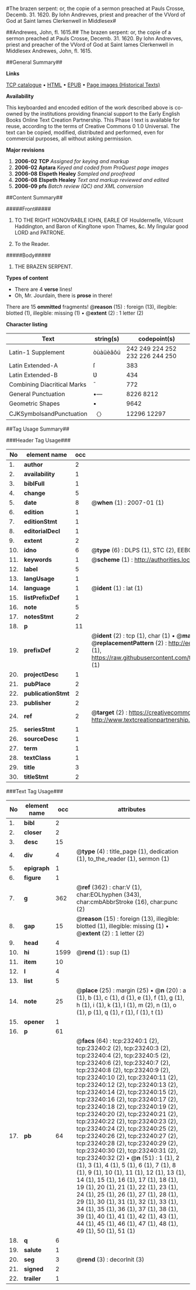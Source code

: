 #The brazen serpent: or, the copie of a sermon preached at Pauls Crosse, Decemb. 31. 1620. By Iohn Andrevves, priest and preacher of the VVord of God at Saint Iames Clerkenwell in Middlesex#

##Andrewes, John, fl. 1615.##
The brazen serpent: or, the copie of a sermon preached at Pauls Crosse, Decemb. 31. 1620. By Iohn Andrevves, priest and preacher of the VVord of God at Saint Iames Clerkenwell in Middlesex
Andrewes, John, fl. 1615.

##General Summary##

**Links**

[TCP catalogue](http://www.ota.ox.ac.uk/tcp/)  • 
[HTML](http://tei.it.ox.ac.uk/tcp/Texts-HTML/free/A19/A19485.html)  • 
[EPUB](http://tei.it.ox.ac.uk/tcp/Texts-EPUB/free/A19/A19485.epub) • 
[Page images (Historical Texts)](https://data.historicaltexts.jisc.ac.uk/view?pubId=eebo-99857495e&pageId=eebo-99857495e-23240-1)

**Availability**

This keyboarded and encoded edition of the
	       work described above is co-owned by the institutions
	       providing financial support to the Early English Books
	       Online Text Creation Partnership. This Phase I text is
	       available for reuse, according to the terms of Creative
	       Commons 0 1.0 Universal. The text can be copied,
	       modified, distributed and performed, even for
	       commercial purposes, all without asking permission.

**Major revisions**

1. __2006-02__ __TCP__ *Assigned for keying and markup*
1. __2006-02__ __Aptara__ *Keyed and coded from ProQuest page images*
1. __2006-08__ __Elspeth Healey__ *Sampled and proofread*
1. __2006-08__ __Elspeth Healey__ *Text and markup reviewed and edited*
1. __2006-09__ __pfs__ *Batch review (QC) and XML conversion*

##Content Summary##

#####Front#####

1. TO THE
RIGHT
HONOVRABLE
IOHN, EARLE OF
Houlderneſſe, Viſcount Haddington,
and Baron of Kingſtone vpon
Thames, &c. My ſingular good
LORD and PATRONE.

1. To the Reader.

#####Body#####

1. THE
BRAZEN
SERPENT.

**Types of content**

  * There are 4 **verse** lines!
  * Oh, Mr. Jourdain, there is **prose** in there!

There are 15 **ommitted** fragments! 
 @__reason__ (15) : foreign (13), illegible: blotted (1), illegible: missing (1)  •  @__extent__ (2) : 1 letter (2)

**Character listing**


|Text|string(s)|codepoint(s)|
|---|---|---|
|Latin-1 Supplement|òùàüèâôú|242 249 224 252 232 226 244 250|
|Latin Extended-A|ſ|383|
|Latin Extended-B|Ʋ|434|
|Combining             Diacritical Marks|̄|772|
|General Punctuation|•—|8226 8212|
|Geometric Shapes|▪|9642|
|CJKSymbolsandPunctuation|〈〉|12296 12297|

##Tag Usage Summary##

###Header Tag Usage###

|No|element name|occ|attributes|
|---|---|---|---|
|1.|__author__|2||
|2.|__availability__|1||
|3.|__biblFull__|1||
|4.|__change__|5||
|5.|__date__|8| @__when__ (1) : 2007-01 (1)|
|6.|__edition__|1||
|7.|__editionStmt__|1||
|8.|__editorialDecl__|1||
|9.|__extent__|2||
|10.|__idno__|6| @__type__ (6) : DLPS (1), STC (2), EEBO-CITATION (1), PROQUEST (1), VID (1)|
|11.|__keywords__|1| @__scheme__ (1) : http://authorities.loc.gov/ (1)|
|12.|__label__|5||
|13.|__langUsage__|1||
|14.|__language__|1| @__ident__ (1) : lat (1)|
|15.|__listPrefixDef__|1||
|16.|__note__|5||
|17.|__notesStmt__|2||
|18.|__p__|11||
|19.|__prefixDef__|2| @__ident__ (2) : tcp (1), char (1)  •  @__matchPattern__ (2) : ([0-9\-]+):([0-9IVX]+) (1), (.+) (1)  •  @__replacementPattern__ (2) : http://eebo.chadwyck.com/downloadtiff?vid=$1&page=$2 (1), https://raw.githubusercontent.com/textcreationpartnership/Texts/master/tcpchars.xml#$1 (1)|
|20.|__projectDesc__|1||
|21.|__pubPlace__|2||
|22.|__publicationStmt__|2||
|23.|__publisher__|2||
|24.|__ref__|2| @__target__ (2) : https://creativecommons.org/publicdomain/zero/1.0/ (1), http://www.textcreationpartnership.org/docs/. (1)|
|25.|__seriesStmt__|1||
|26.|__sourceDesc__|1||
|27.|__term__|1||
|28.|__textClass__|1||
|29.|__title__|3||
|30.|__titleStmt__|2||


###Text Tag Usage###

|No|element name|occ|attributes|
|---|---|---|---|
|1.|__bibl__|2||
|2.|__closer__|2||
|3.|__desc__|15||
|4.|__div__|4| @__type__ (4) : title_page (1), dedication (1), to_the_reader (1), sermon (1)|
|5.|__epigraph__|1||
|6.|__figure__|1||
|7.|__g__|362| @__ref__ (362) : char:V (1), char:EOLhyphen (343), char:cmbAbbrStroke (16), char:punc (2)|
|8.|__gap__|15| @__reason__ (15) : foreign (13), illegible: blotted (1), illegible: missing (1)  •  @__extent__ (2) : 1 letter (2)|
|9.|__head__|4||
|10.|__hi__|1599| @__rend__ (1) : sup (1)|
|11.|__item__|10||
|12.|__l__|4||
|13.|__list__|5||
|14.|__note__|25| @__place__ (25) : margin (25)  •  @__n__ (20) : a (1), b (1), c (1), d (1), e (1), f (1), g (1), h (1), i (1), k (1), l (1), m (2), n (1), o (1), p (1), q (1), r (1), ſ (1), t (1)|
|15.|__opener__|1||
|16.|__p__|61||
|17.|__pb__|64| @__facs__ (64) : tcp:23240:1 (2), tcp:23240:2 (2), tcp:23240:3 (2), tcp:23240:4 (2), tcp:23240:5 (2), tcp:23240:6 (2), tcp:23240:7 (2), tcp:23240:8 (2), tcp:23240:9 (2), tcp:23240:10 (2), tcp:23240:11 (2), tcp:23240:12 (2), tcp:23240:13 (2), tcp:23240:14 (2), tcp:23240:15 (2), tcp:23240:16 (2), tcp:23240:17 (2), tcp:23240:18 (2), tcp:23240:19 (2), tcp:23240:20 (2), tcp:23240:21 (2), tcp:23240:22 (2), tcp:23240:23 (2), tcp:23240:24 (2), tcp:23240:25 (2), tcp:23240:26 (2), tcp:23240:27 (2), tcp:23240:28 (2), tcp:23240:29 (2), tcp:23240:30 (2), tcp:23240:31 (2), tcp:23240:32 (2)  •  @__n__ (51) : 1 (1), 2 (1), 3 (1), 4 (1), 5 (1), 6 (1), 7 (1), 8 (1), 9 (1), 10 (1), 11 (1), 12 (1), 13 (1), 14 (1), 15 (1), 16 (1), 17 (1), 18 (1), 19 (1), 20 (1), 21 (1), 22 (1), 23 (1), 24 (1), 25 (1), 26 (1), 27 (1), 28 (1), 29 (1), 30 (1), 31 (1), 32 (1), 33 (1), 34 (1), 35 (1), 36 (1), 37 (1), 38 (1), 39 (1), 40 (1), 41 (1), 42 (1), 43 (1), 44 (1), 45 (1), 46 (1), 47 (1), 48 (1), 49 (1), 50 (1), 51 (1)|
|18.|__q__|6||
|19.|__salute__|1||
|20.|__seg__|3| @__rend__ (3) : decorInit (3)|
|21.|__signed__|2||
|22.|__trailer__|1||
